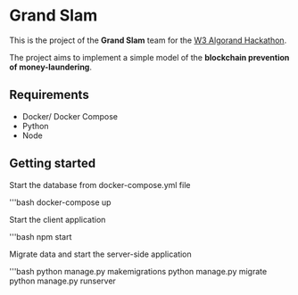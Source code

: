 # Grand Slam

This is the project of the **Grand Slam** team for the [W3 Algorand Hackathon](https://bc.elab.fon.bg.ac.rs/hackathon/).

The project aims to implement a simple model of the **blockchain prevention of money-laundering**.


## Requirements
- Docker/ Docker Compose
- Python 
- Node

## Getting started
Start the database from docker-compose.yml file

'''bash
docker-compose up

Start the client application

'''bash
npm start

Migrate data and start the server-side application

'''bash
python manage.py makemigrations
python manage.py migrate
python manage.py runserver
